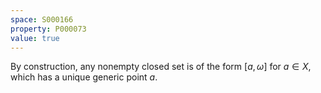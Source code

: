```yaml
---
space: S000166
property: P000073
value: true
---
```


By construction, any nonempty closed set is of the form $[a,\omega]$ for $a \in X$, which has a unique generic point $a$.
